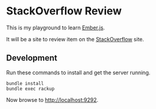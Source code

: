 # StackOverflow Review

This is my playground to learn [Ember.js](http://emberjs.com).

It will be a site to review item on the [StackOverflow](http://stackoverflow.com) site.

## Development

Run these commands to install and get the server running.

```
bundle install
bundle exec rackup
```

Now browse to [http://localhost:9292](http://localhost:9292).


